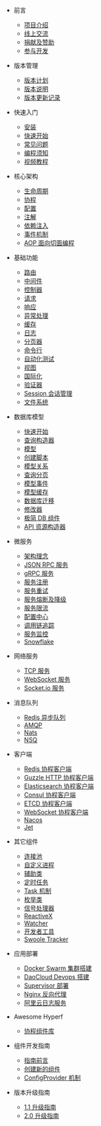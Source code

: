 * 前言

  * [项目介绍](zh-cn/README.md)
  * [线上交流](zh-cn/communication.md)
  * [捐献及赞助](zh-cn/donate.md)
  * [参与开发](zh-cn/contribute.md)
  
* 版本管理

  * [版本计划](zh-cn/release-planning.md)
  * [版本说明](zh-cn/versions.md)
  * [版本更新记录](zh-cn/changelog.md)

* 快速入门

  * [安装](zh-cn/quick-start/install.md)
  * [快速开始](zh-cn/quick-start/overview.md)
  * [常见问题](zh-cn/quick-start/questions.md)
  * [编程须知](zh-cn/quick-start/important.md)
  * [视频教程](https://course.swoole-cloud.com/videos/5/new?from=hyperf.io)
  
* 核心架构

  * [生命周期](zh-cn/lifecycle.md)
  * [协程](zh-cn/coroutine.md)
  * [配置](zh-cn/config.md)
  * [注解](zh-cn/annotation.md)
  * [依赖注入](zh-cn/di.md)
  * [事件机制](zh-cn/event.md)
  * [AOP 面向切面编程](zh-cn/aop.md)
  
* 基础功能

  * [路由](zh-cn/router.md)
  * [中间件](zh-cn/middleware/middleware.md)
  * [控制器](zh-cn/controller.md)
  * [请求](zh-cn/request.md)
  * [响应](zh-cn/response.md)
  * [异常处理](zh-cn/exception-handler.md)
  * [缓存](zh-cn/cache.md)
  * [日志](zh-cn/logger.md)
  * [分页器](zh-cn/paginator.md)
  * [命令行](zh-cn/command.md)
  * [自动化测试](zh-cn/testing.md)
  * [视图](zh-cn/view.md)
  * [国际化](zh-cn/translation.md)
  * [验证器](zh-cn/validation.md)
  * [Session 会话管理](zh-cn/session.md)
  * [文件系统](zh-cn/filesystem.md)
  
* 数据库模型

  * [快速开始](zh-cn/db/quick-start.md)
  * [查询构造器](zh-cn/db/querybuilder.md)
  * [模型](zh-cn/db/model.md)
  * [创建脚本](zh-cn/db/gen.md)
  * [模型关系](zh-cn/db/relationship.md)
  * [查询分页](zh-cn/db/paginator.md)
  * [模型事件](zh-cn/db/event.md)
  * [模型缓存](zh-cn/db/model-cache.md)
  * [数据库迁移](zh-cn/db/migration.md)
  * [修改器](zh-cn/db/mutators.md)
  * [极简 DB 组件](zh-cn/db/db.md)
  * [API 资源构造器](zh-cn/db/resource.md)
  
* 微服务

  * [架构理念](zh-cn/microservice.md)
  * [JSON RPC 服务](zh-cn/json-rpc.md)
  * [gRPC 服务](zh-cn/grpc.md)
  * [服务注册](zh-cn/service-register.md)
  * [服务重试](zh-cn/retry.md)
  * [服务熔断及降级](zh-cn/circuit-breaker.md)
  * [服务限流](zh-cn/rate-limit.md)
  * [配置中心](zh-cn/config-center.md)
  * [调用链追踪](zh-cn/tracer.md)
  * [服务监控](zh-cn/metric.md)
  * [Snowflake](zh-cn/snowflake.md)
  
* 网络服务

  * [TCP 服务](zh-cn/tcp-server.md)
  * [WebSocket 服务](zh-cn/websocket-server.md)
  * [Socket.io 服务](zh-cn/socketio-server.md)

* 消息队列

  * [Redis 异步队列](zh-cn/async-queue.md)
  * [AMQP](zh-cn/amqp.md)
  * [Nats](zh-cn/nats.md)
  * [NSQ](zh-cn/nsq.md)
  
* 客户端

  * [Redis 协程客户端](zh-cn/redis.md)
  * [Guzzle HTTP 协程客户端](zh-cn/guzzle.md)
  * [Elasticsearch 协程客户端](zh-cn/elasticsearch.md)
  * [Consul 协程客户端](zh-cn/consul.md)
  * [ETCD 协程客户端](zh-cn/etcd.md)
  * [WebSocket 协程客户端](zh-cn/websocket-client.md)
  * [Nacos](zh-cn/nacos.md)
  * [Jet](zh-cn/jet.md)

* 其它组件

  * [连接池](zh-cn/pool.md)
  * [自定义进程](zh-cn/process.md)
  * [辅助类](zh-cn/utils.md)
  * [定时任务](zh-cn/crontab.md)
  * [Task 机制](zh-cn/task.md)
  * [枚举类](zh-cn/constants.md)
  * [信号处理器](zh-cn/signal.md)
  * [ReactiveX](zh-cn/reactive-x.md)
  * [Watcher](zh-cn/watcher.md)
  * [开发者工具](zh-cn/devtool.md)
  * [Swoole Tracker](zh-cn/swoole-tracker.md)

* 应用部署

  * [Docker Swarm 集群搭建](zh-cn/tutorial/docker-swarm.md)
  * [DaoCloud Devops 搭建](zh-cn/tutorial/daocloud.md)
  * [Supervisor 部署](zh-cn/tutorial/supervisor.md)
  * [Nginx 反向代理](zh-cn/tutorial/nginx.md)
  * [阿里云日志服务](zh-cn/tutorial/aliyun-logger.md)
  
* Awesome Hyperf

  * [协程组件库](zh-cn/awesome-components.md)
  
* 组件开发指南

  * [指南前言](zh-cn/component-guide/intro.md)
  * [创建新的组件](zh-cn/component-guide/create.md)
  * [ConfigProvider 机制](zh-cn/component-guide/configprovider.md)

* 版本升级指南
  
  * [1.1 升级指南](zh-cn/upgrade/1.1.md)
  * [2.0 升级指南](zh-cn/upgrade/2.0.md)
